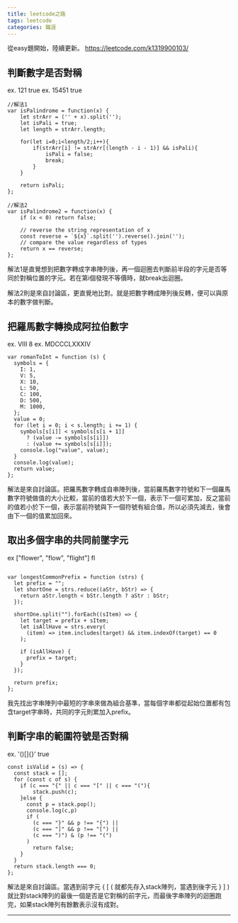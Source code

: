 ```yaml
---
title: leetcode之路
tags: leetcode
categories: 職涯 
---
```


從easy題開始，陸續更新。
https://leetcode.com/k1319900103/

<!-- more --> 

## 判斷數字是否對稱 
ex. 121 true 
ex. 15451 true
```javascript=
//解法1
var isPalindrome = function(x) {
    let strArr = ('' + x).split('');
    let isPali = true;
    let length = strArr.length;
    
    for(let i=0;i<length/2;i++){
        if(strArr[i] != strArr[(length - i - 1)] && isPali){
            isPali = false;
            break;
        }
    }
    
    return isPali;
};

//解法2
var isPalindrome2 = function(x) {
    if (x < 0) return false;
	
    // reverse the string representation of x
    const reverse = `${x}`.split('').reverse().join('');
    // compare the value regardless of types
    return x == reverse;
};

```
解法1是直覺想到把數字轉成字串陣列後，再一個迴圈去判斷前半段的字元是否等同於對稱位置的字元。若在第i個發現不等價時，就break出迴圈。

解法2則是來自討論區，更直覺地比對。就是把數字轉成陣列後反轉，便可以與原本的數字做判斷。


## 把羅馬數字轉換成阿拉伯數字
ex. VIII 8
ex. MDCCCLXXXIV 
```javascript=
var romanToInt = function (s) {
  symbols = {
    I: 1,
    V: 5,
    X: 10,
    L: 50,
    C: 100,
    D: 500,
    M: 1000,
  };
  value = 0;
  for (let i = 0; i < s.length; i += 1) {
    symbols[s[i]] < symbols[s[i + 1]]
      ? (value -= symbols[s[i]])
      : (value += symbols[s[i]]);
    console.log("value", value);
  }
  console.log(value);
  return value;
};

```
解法是來自討論區。把羅馬數字轉成自串陣列後，當前羅馬數字符號和下一個羅馬數字符號做值的大小比較，當前的值若大於下一個，表示下一個可累加，反之當前的值若小於下一個，表示當前符號與下一個符號有組合值，所以必須先減去，後會由下一個的值累加回來。

## 取出多個字串的共同前墜字元
ex ["flower", "flow", "flight"] fl
```javascript=

var longestCommonPrefix = function (strs) {
  let prefix = "";
  let shortOne = strs.reduce((aStr, bStr) => {
    return aStr.length < bStr.length ? aStr : bStr;
  });

  shortOne.split("").forEach((sItem) => {
    let target = prefix + sItem;
    let isAllHave = strs.every(
      (item) => item.includes(target) && item.indexOf(target) == 0
    );

    if (isAllHave) {
      prefix = target;
    }
  });

  return prefix;
};

```
我先找出字串陣列中最短的字串來做為組合基準，當每個字串都從起始位置都有包含target字串時，共同的字元則累加入prefix。


## 判斷字串的範圍符號是否對稱
ex. '()\[]{}' true
```javascript=
const isValid = (s) => {
  const stack = [];
  for (const c of s) {
    if (c === "{" || c === "[" || c === "("){
        stack.push(c);
    }else {
      const p = stack.pop();
      console.log(c,p)
      if (
        (c === "}" && p !== "{") ||
        (c === "]" && p !== "[") ||
        (c === ")") & (p !== "(")
      )
        return false;
    }
  }
  return stack.length === 0;
};
```
解法是來自討論區。當遇到前字元 { \[ \( 就都先存入stack陣列，當遇到後字元 } \] \) 就比對stack陣列的最後一個是否是它對稱的前字元，而最後字串陣列的迴圈跑完，如果stack陣列有餘數表示沒有成對。

---
